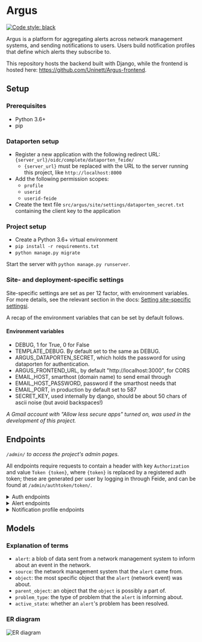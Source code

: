 # Argus
[![Code style: black](https://img.shields.io/badge/code%20style-black-000000.svg)](https://github.com/psf/black)

Argus is a platform for aggregating alerts across network management systems, and sending notifications to users. Users build notification profiles that define which alerts they subscribe to.

This repository hosts the backend built with Django, while the frontend is hosted here: https://github.com/Uninett/Argus-frontend.


## Setup

### Prerequisites
* Python 3.6+
* pip

### Dataporten setup
* Register a new application with the following redirect URL: `{server_url}/oidc/complete/dataporten_feide/`
  * `{server_url}` must be replaced with the URL to the server running this project, like `http://localhost:8000`
* Add the following permission scopes:
  * `profile`
  * `userid`
  * `userid-feide`
* Create the text file `src/argus/site/settings/dataporten_secret.txt` containing the client key to the application

### Project setup
* Create a Python 3.6+ virtual environment
* `pip install -r requirements.txt`
* `python manage.py migrate`

Start the server with `python manage.py runserver`.

### Site- and deployment-specific settings

Site-specific settings are set as per 12 factor, with environment variables. For more details, see the relevant section in the docs: [Setting site-specific settingsi](https://argus.readthedocs.io/en/latest/site-specific-settings.html).

A recap of the environment variables that can be set by default follows.

#### Environment variables

* DEBUG, 1 for True, 0 for False
* TEMPLATE_DEBUG. By default set to the same as DEBUG.
* ARGUS_DATAPORTEN_SECRET, which holds the password for using dataporten for
  authentication.
* ARGUS_FRONTEND_URL, by default "http://localhost:3000", for CORS
* EMAIL_HOST, smarthost (domain name) to send email through
* EMAIL_HOST_PASSWORD, password if the smarthost needs that
* EMAIL_PORT, in production by default set to 587
* SECRET_KEY, used internally by django, should be about 50 chars of ascii
  noise (but avoid backspaces!)

*A Gmail account with "Allow less secure apps" turned on, was used in the development of this project.*

## Endpoints
*`/admin/` to access the project's admin pages.*

All endpoints require requests to contain a header with key `Authorization` and value `Token {token}`, where `{token}` is replaced by a registered auth token; these are generated per user by logging in through Feide, and can be found at `/admin/authtoken/token/`.

<details>
<summary>Auth endpoints</summary>

* `GET` to `/api/v1/auth/user/`: returns the logged in user
* `POST` to `/oidc/api-token-auth/`: returns an auth token for the posted user
  * Body: `{ username: <username>, password: <password> }`
* `/oidc/login/dataporten_feide/`: redirects to Feide login
</details>

<details>
<summary>Alert endpoints</summary>

* `/api/v1/alerts/`:
  * `GET`: returns all alerts - both active and historic
  * `POST`: creates and returns an alert
    <details>
    <summary>Body:</summary>

    Attribute explanation: https://nav.uninett.no/doc/dev/reference/eventengine.html#exporting-alerts-from-nav-into-other-systems
    ```json
    {
        "id": 212310,
        "history": 196179,
        "time": "2019-11-05T10:03:10.235877",
        "message": "box down example-sw.example.org 10.0.1.42",
        "source": "pping",
        "state": "s",
        "on_maintenance": false,
        "netbox": 138,
        "device_groups": null,
        "device": null,
        "subid": "",
        "subject_type": "Netbox",
        "subject": "example-sw.example.org",
        "subject_url": "/api/v1/ipdevinfo/example-sw.example.org/",
        "alert_details_url": "/api/v1/alerts/196179/",
        "netbox_history_url": "/api/v1/devicehistory/history/%3Fnetbox=138",
        "event_history_url": "/api/v1/devicehistory/history/?eventtype=e_boxState",
        "event_type": {
            "description": "Tells us whether a network-unit is down or up.",
            "id": "boxState"
        },
        "alert_type": {
            "description": "Box declared down.",
            "name": "boxDown"
        },
        "severity": 50,
        "value": 100
    }
    ```
    </details>

* `GET` to `/api/v1/alerts/<int:pk>`: returns an alert by pk
* `GET` to `/api/v1/alerts/active/`: returns all active alerts
* `PUT` to `/api/v1/alerts/<int:pk>/active`: changes an alert's active state by pk
  * Body: `{ "active": <bool> }`
* `GET` to `/api/v1/alerts/metadata/`: returns relevant metadata for all alerts

</details>

<details>
<summary>Notification profile endpoints</summary>

* `/api/v1/notificationprofiles/`:
  * `GET`: returns the logged in user's notification profiles
  * `POST`: creates and returns a notification profile which is then connected to the logged in user
    <details>
    <summary>Body:</summary>

    ```json
    {
        "timeslot": 1,
        "filters": [
            1,
            2
        ],
        "media": [
            "EM",
            "SM"
        ],
        "active": true
    }
    ```
    </details>

* `/api/v1/notificationprofiles/<int:pk>`:
  * `GET`: returns one of the logged in user's notification profiles by pk
  * `PUT`: updates and returns one of the logged in user's notification profiles by pk
    * Body: same as `POST` to `/api/v1/notificationprofiles/`
  * `DELETE`: deletes one of the logged in user's notification profiles by pk

* `GET` to `/api/v1/notificationprofiles/<int:pk>/alerts/`: returns all alerts - both active and historic - filtered by one of the logged in user's notification profiles by pk

* `/api/v1/notificationprofiles/timeslots/`:
  * `GET`: returns the logged in user's time slots
  * `POST`: creates and returns a time slot which is then connected to the logged in user
    <details>
    <summary>Body:</summary>

    ```json
    {
        "name": "Weekdays",
        "time_intervals": [
            {
                "days": [1, 2, 3, 4, 5],
                "start": "08:00:00",
                "end": "12:00:00"
            },
            {
                "days": [1, 2, 3, 4, 5],
                "start": "12:30:00",
                "end": "16:00:00"
            }
        ]
    }
    ```

    The optional key `"all_day"` indicates that Argus should use `Time.min` and `Time.max` as `"start"` and `"end"` respectively. This also overrides any provided values for `"start"` and `"end"`. An example request body:
    ```json
    {
        "name": "Immediately",
        "time_intervals": [
            {
                "days": [1, 2, 3, 4, 5, 6, 7],
                "all_day": true
            }
        ]
    }
    ```
    which would yield the response:
    ```json
    {
        "pk": 2,
        "name": "Immediately",
        "time_intervals": [
            {
                "days": [1, 2, 3, 4, 5, 6, 7],
                "start": "00:00:00",
                "end": "23:59:59.999999",
                "all_day": true
            }
        ]
    }
    ```
    </details>

* `/api/v1/notificationprofiles/timeslots/<int:pk>`:
  * `GET`: returns one of the logged in user's time slots by pk
  * `PUT`: updates and returns one of the logged in user's time slots by pk
    * Body: same as `POST` to `/notificationprofiles/timeslots/`
  * `DELETE`: deletes one of the logged in user's time slots by pk

* `/api/v1/notificationprofiles/filters/`:
  * `GET`: returns the logged in user's filters
  * `POST`: creates and returns a filter which is then connected to the logged in user
    <details>
    <summary>Body:</summary>

    ```json
    {
        "name": "Critical alerts",
        "filter_string": "{\"sourceIds\":[<AlertSource.pk>, ...], \"objectTypeIds\":[<ObjectType.pk>, ...], \"parentObjectIds\":[<ParentObject.pk>, ...], \"problemTypeIds\":[<ProblemType.pk>, ...]}"
    }
    ```
    </details>

* `/api/v1/notificationprofiles/filters/<int:pk>`:
  * `GET`: returns one of the logged in user's filters by pk
  * `PUT`: updates and returns one of the logged in user's filters by pk
    * Body: same as `POST` to `/api/v1/notificationprofiles/filters/`
  * `DELETE`: deletes one of the logged in user's filters by pk

* `POST` to `/api/v1/notificationprofiles/filterpreview/`: returns all alerts - both active and historic - filtered by the values in the body
  <details>
  <summary>Body:</summary>

  ```json
  {
      "sourceIds": [<AlertSource.pk>, ...],
      "objectTypeIds": [<ObjectType.pk>, ...],
      "parentObjectIds": [<ParentObject.pk>, ...],
      "problemTypeIds": [<ProblemType.pk>, ...]
  }
  ```
  </details>

</details>


## Models

### Explanation of terms
* `alert`: a blob of data sent from a network management system to inform about an event in the network.
* `source`: the network management system that the `alert` came from.
* `object`: the most specific object that the `alert` (network event) was about.
* `parent_object`: an object that the `object` is possibly a part of.
* `problem_type`: the type of problem that the `alert` is informing about.
* `active_state`: whether an `alert`'s problem has been resolved.

### ER diagram
![ER diagram](img/ER_model.png)

